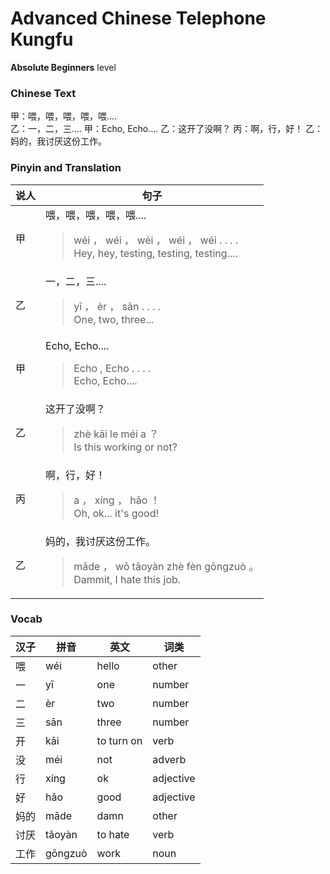 # Advanced Chinese Telephone Kungfu
**Absolute Beginners** level
### Chinese Text
甲：喂，喂，喂，喂，喂....<br />乙：一，二，三....
甲：Echo, Echo....
乙：这开了没啊？
丙：啊，行，好！
乙：妈的，我讨厌这份工作。

### Pinyin and Translation
|说人|句子|
|----|----|
|甲|喂，喂，喂，喂，喂....<blockquote>wéi ， wéi ， wéi ， wéi ， wéi . . . .<br />Hey, hey, testing, testing, testing....</blockquote>|
|乙|一，二，三....<blockquote>yī ， èr ， sān . . . .<br />One, two, three...</blockquote>|
|甲|Echo, Echo....<blockquote>Echo ,  Echo . . . .<br />Echo, Echo....</blockquote>|
|乙|这开了没啊？<blockquote>zhè kāi le méi a ？<br />Is this working or not?</blockquote>|
|丙|啊，行，好！<blockquote>a ， xíng ， hǎo ！<br />Oh, ok... it's good!</blockquote>|
|乙|妈的，我讨厌这份工作。<blockquote>māde ， wǒ tǎoyàn zhè fèn gōngzuò 。<br />Dammit, I hate this job.</blockquote>|
### Vocab
|汉子|拼音|英文|词类|
|----|----|----|----|
|喂|wéi|hello|other|
|一|yī|one|number|
|二|èr|two|number|
|三|sān|three|number|
|开|kāi|to turn on|verb|
|没|méi|not|adverb|
|行|xíng|ok|adjective|
|好|hǎo|good|adjective|
|妈的|māde|damn|other|
|讨厌|tǎoyàn|to hate|verb|
|工作|gōngzuò|work|noun|